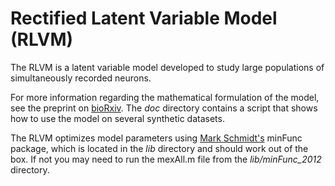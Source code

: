 Rectified Latent Variable Model (RLVM) 
===

The RLVM is a latent variable model developed to study large populations of simultaneously recorded neurons. 

For more information regarding the mathematical formulation of the model, see the preprint on [bioRxiv](https://github.com/themattinthehatt/rlvm). The *doc* directory contains a script that shows how to use the model on several synthetic datasets. 

The RLVM optimizes model parameters using [Mark Schmidt's](http://www.cs.ubc.ca/~schmidtm/) minFunc package, which is located in the *lib* directory and should work out of the box. If not you may need to run the mexAll.m file from the *lib/minFunc_2012* directory.
